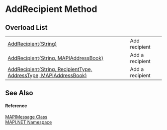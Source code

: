 # AddRecipient Method


## Overload List
<table>
<tr>
<td><a href="M_MAPI_NET_MAPIMessage_AddRecipient.md">AddRecipient(String)</a></td>
<td>Add recipient</td></tr>
<tr>
<td><a href="M_MAPI_NET_MAPIMessage_AddRecipient_1.md">AddRecipient(String, MAPIAddressBook)</a></td>
<td>Add a recipient</td></tr>
<tr>
<td><a href="M_MAPI_NET_MAPIMessage_AddRecipient_2.md">AddRecipient(String, RecipientType, AddressType, MAPIAddressBook)</a></td>
<td>Add a recipient</td></tr>
</table>

## See Also


#### Reference
<a href="T_MAPI_NET_MAPIMessage.md">MAPIMessage Class</a>  
<a href="N_MAPI_NET.md">MAPI.NET Namespace</a>  
